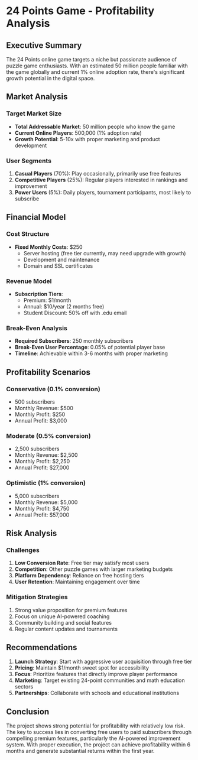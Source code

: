 # 24 Points Game - Profitability Analysis

## Executive Summary

The 24 Points online game targets a niche but passionate audience of puzzle game enthusiasts. With an estimated 50 million people familiar with the game globally and current 1% online adoption rate, there's significant growth potential in the digital space.

## Market Analysis

### Target Market Size
- **Total Addressable Market**: 50 million people who know the game
- **Current Online Players**: 500,000 (1% adoption rate)
- **Growth Potential**: 5-10x with proper marketing and product development

### User Segments
1. **Casual Players** (70%): Play occasionally, primarily use free features
2. **Competitive Players** (25%): Regular players interested in rankings and improvement
3. **Power Users** (5%): Daily players, tournament participants, most likely to subscribe

## Financial Model

### Cost Structure
- **Fixed Monthly Costs**: $250
  - Server hosting (free tier currently, may need upgrade with growth)
  - Development and maintenance
  - Domain and SSL certificates

### Revenue Model
- **Subscription Tiers**:
  - Premium: $1/month
  - Annual: $10/year (2 months free)
  - Student Discount: 50% off with .edu email

### Break-Even Analysis
- **Required Subscribers**: 250 monthly subscribers
- **Break-Even User Percentage**: 0.05% of potential player base
- **Timeline**: Achievable within 3-6 months with proper marketing

## Profitability Scenarios

### Conservative (0.1% conversion)
- 500 subscribers
- Monthly Revenue: $500
- Monthly Profit: $250
- Annual Profit: $3,000

### Moderate (0.5% conversion)
- 2,500 subscribers
- Monthly Revenue: $2,500
- Monthly Profit: $2,250
- Annual Profit: $27,000

### Optimistic (1% conversion)
- 5,000 subscribers
- Monthly Revenue: $5,000
- Monthly Profit: $4,750
- Annual Profit: $57,000

## Risk Analysis

### Challenges
1. **Low Conversion Rate**: Free tier may satisfy most users
2. **Competition**: Other puzzle games with larger marketing budgets
3. **Platform Dependency**: Reliance on free hosting tiers
4. **User Retention**: Maintaining engagement over time

### Mitigation Strategies
1. Strong value proposition for premium features
2. Focus on unique AI-powered coaching
3. Community building and social features
4. Regular content updates and tournaments

## Recommendations

1. **Launch Strategy**: Start with aggressive user acquisition through free tier
2. **Pricing**: Maintain $1/month sweet spot for accessibility
3. **Focus**: Prioritize features that directly improve player performance
4. **Marketing**: Target existing 24-point communities and math education sectors
5. **Partnerships**: Collaborate with schools and educational institutions

## Conclusion

The project shows strong potential for profitability with relatively low risk. The key to success lies in converting free users to paid subscribers through compelling premium features, particularly the AI-powered improvement system. With proper execution, the project can achieve profitability within 6 months and generate substantial returns within the first year.